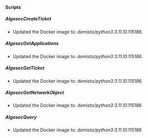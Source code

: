 
#### Scripts

##### AlgosecCreateTicket

- Updated the Docker image to: *demisto/python3:3.11.10.115186*.
##### AlgosecGetApplications

- Updated the Docker image to: *demisto/python3:3.11.10.115186*.
##### AlgosecGetTicket

- Updated the Docker image to: *demisto/python3:3.11.10.115186*.
##### AlgosecGetNetworkObject

- Updated the Docker image to: *demisto/python3:3.11.10.115186*.
##### AlgosecQuery

- Updated the Docker image to: *demisto/python3:3.11.10.115186*.
